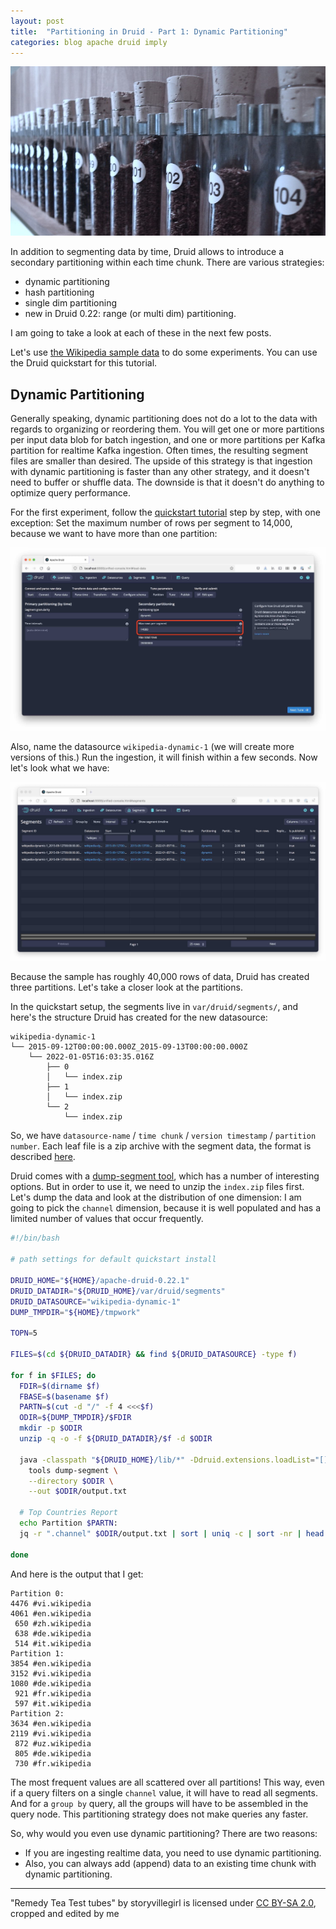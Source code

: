 ```yaml
---
layout: post
title:  "Partitioning in Druid - Part 1: Dynamic Partitioning"
categories: blog apache druid imply
---
```

![Test Tubes](/assets/2022-01-06-0-test-tubes.jpg)

In addition to segmenting data by time, Druid allows to introduce a secondary partitioning within each time chunk. There are various strategies:
- dynamic partitioning
- hash partitioning
- single dim partitioning
- new in Druid 0.22: range (or multi dim) partitioning.

I am going to take a look at each of these in the next few posts.

Let's use [the Wikipedia sample data](https://druid.apache.org/docs/latest/tutorials/index.html#step-4-load-data) to do some experiments. You can use the Druid quickstart for this tutorial.

## Dynamic Partitioning

Generally speaking, dynamic partitioning does not do a lot to the data with regards to organizing or reordering them. You will get one or more partitions per input data blob for batch ingestion, and one or more partitions per Kafka partition for realtime Kafka ingestion. Often times, the resulting segment files are smaller than desired. The upside of this strategy is that ingestion with dynamic partitioning is faster than any other strategy, and it doesn't need to buffer or shuffle data. The downside is that it doesn't do anything to optimize query performance.

For the first experiment, follow the [quickstart tutorial](https://druid.apache.org/docs/latest/tutorials/index.html) step by step, with one exception: Set the maximum number of rows per segment to 14,000, because we want to have more than one partition:

![Setting the partition size](/assets/2022-01-06-1-rows-per-segment.jpg)

Also, name the datasource `wikipedia-dynamic-1` (we will create more versions of this.) Run the ingestion, it will finish within a few seconds. Now let's look what we have:

![Segment list](/assets/2022-01-06-2-num-segments.jpg)

Because the sample has roughly 40,000 rows of data, Druid has created three partitions. Let's take a closer look at the partitions. 

In the quickstart setup, the segments live in `var/druid/segments/`, and here's the structure Druid has created for the new datasource:
```
wikipedia-dynamic-1
└── 2015-09-12T00:00:00.000Z_2015-09-13T00:00:00.000Z
    └── 2022-01-05T16:03:35.016Z
        ├── 0
        │   └── index.zip
        ├── 1
        │   └── index.zip
        └── 2
            └── index.zip
```

So, we have `datasource-name` / `time chunk` / `version timestamp` / `partition number`. Each leaf file is a zip archive with the segment data, the format is described [here](https://druid.apache.org/docs/latest/design/segments.html#segment-components).

Druid comes with a [dump-segment tool](https://druid.apache.org/docs/latest/operations/dump-segment.html), which has a number of interesting options. But in order to use it, we need to unzip the `index.zip` files first. Let's dump the data and look at the distribution of one dimension: I am going to pick the `channel` dimension, because it is well populated and has a limited number of values that occur frequently.

```bash
#!/bin/bash

# path settings for default quickstart install

DRUID_HOME="${HOME}/apache-druid-0.22.1"
DRUID_DATADIR="${DRUID_HOME}/var/druid/segments"
DRUID_DATASOURCE="wikipedia-dynamic-1"
DUMP_TMPDIR="${HOME}/tmpwork"

TOPN=5

FILES=$(cd ${DRUID_DATADIR} && find ${DRUID_DATASOURCE} -type f)

for f in $FILES; do
  FDIR=$(dirname $f)
  FBASE=$(basename $f)
  PARTN=$(cut -d "/" -f 4 <<<$f)
  ODIR=${DUMP_TMPDIR}/$FDIR
  mkdir -p $ODIR
  unzip -q -o -f ${DRUID_DATADIR}/$f -d $ODIR

  java -classpath "${DRUID_HOME}/lib/*" -Ddruid.extensions.loadList="[]" org.apache.druid.cli.Main \
    tools dump-segment \
    --directory $ODIR \
    --out $ODIR/output.txt

  # Top Countries Report
  echo Partition $PARTN:
  jq -r ".channel" $ODIR/output.txt | sort | uniq -c | sort -nr | head -$TOPN

done
```

And here is the output that I get:
```
Partition 0:
4476 #vi.wikipedia
4061 #en.wikipedia
 650 #zh.wikipedia
 638 #de.wikipedia
 514 #it.wikipedia
Partition 1:
3854 #en.wikipedia
3152 #vi.wikipedia
1080 #de.wikipedia
 921 #fr.wikipedia
 597 #it.wikipedia
Partition 2:
3634 #en.wikipedia
2119 #vi.wikipedia
 872 #uz.wikipedia
 805 #de.wikipedia
 730 #fr.wikipedia
```

The most frequent values are all scattered over all partitions! This way, even if a query filters on a single `channel` value, it will have to read all segments. And for a `group by` query, all the groups will have to be assembled in the query node. This partitioning strategy does not make queries any faster.

So, why would you even use dynamic partitioning? There are two reasons:
- If you are ingesting realtime data, you need to use dynamic partitioning.
- Also, you can always add (append) data to an existing time chunk with dynamic partitioning.

---

"Remedy Tea Test tubes" by storyvillegirl is licensed under [CC BY-SA 2.0](https://creativecommons.org/licenses/by-sa/2.0/?ref=openverse&atype=rich), cropped and edited by me

